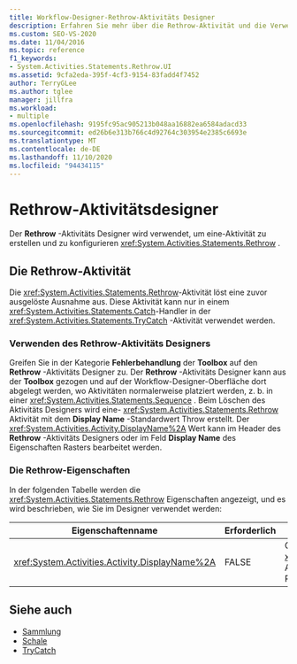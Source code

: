 ```yaml
---
title: Workflow-Designer-Rethrow-Aktivitäts Designer
description: Erfahren Sie mehr über die Rethrow-Aktivität und die Verwendung des Rethrow-Aktivitäts Designers, um eine Rethrow-Aktivität zu erstellen und zu konfigurieren.
ms.custom: SEO-VS-2020
ms.date: 11/04/2016
ms.topic: reference
f1_keywords:
- System.Activities.Statements.Rethrow.UI
ms.assetid: 9cfa2eda-395f-4cf3-9154-83fadd4f7452
author: TerryGLee
ms.author: tglee
manager: jillfra
ms.workload:
- multiple
ms.openlocfilehash: 9195fc95ac905213b048aa16882ea6584adacd33
ms.sourcegitcommit: ed26b6e313b766c4d92764c303954e2385c6693e
ms.translationtype: MT
ms.contentlocale: de-DE
ms.lasthandoff: 11/10/2020
ms.locfileid: "94434115"
---
```

# <a name="rethrow-activity-designer"></a>Rethrow-Aktivitätsdesigner

Der **Rethrow** -Aktivitäts Designer wird verwendet, um eine-Aktivität zu erstellen und zu konfigurieren <xref:System.Activities.Statements.Rethrow> .

## <a name="the-rethrow-activity"></a>Die Rethrow-Aktivität

Die <xref:System.Activities.Statements.Rethrow>-Aktivität löst eine zuvor ausgelöste Ausnahme aus. Diese Aktivität kann nur in einem <xref:System.Activities.Statements.Catch>-Handler in der <xref:System.Activities.Statements.TryCatch> -Aktivität verwendet werden.

### <a name="use-the-rethrow-activity-designer"></a>Verwenden des Rethrow-Aktivitäts Designers

Greifen Sie in der Kategorie **Fehlerbehandlung** der **Toolbox** auf den **Rethrow** -Aktivitäts Designer zu. Der **Rethrow** -Aktivitäts Designer kann aus der **Toolbox** gezogen und auf der Workflow-Designer-Oberfläche dort abgelegt werden, wo Aktivitäten normalerweise platziert werden, z. b. in einer <xref:System.Activities.Statements.Sequence> . Beim Löschen des Aktivitäts Designers wird eine- <xref:System.Activities.Statements.Rethrow> Aktivität mit dem **Display Name** -Standardwert Throw erstellt. Der <xref:System.Activities.Activity.DisplayName%2A> Wert kann im Header des **Rethrow** -Aktivitäts Designers oder im Feld **Display Name** des Eigenschaften Rasters bearbeitet werden.

### <a name="the-rethrow-properties"></a>Die Rethrow-Eigenschaften

In der folgenden Tabelle werden die <xref:System.Activities.Statements.Rethrow> Eigenschaften angezeigt, und es wird beschrieben, wie Sie im Designer verwendet werden:

|Eigenschaftenname|Erforderlich|Verwendung|
|-|--------------|-|
|<xref:System.Activities.Activity.DisplayName%2A>|FALSE|Gibt den optionalen Anzeigenamen der <xref:System.Activities.Statements.Rethrow>-Aktivität an. Der Standardwert lautet Rethrow.|

## <a name="see-also"></a>Siehe auch

- [Sammlung](../workflow-designer/collection-activity-designers.md)
- [Schale](../workflow-designer/throw-activity-designer.md)
- [TryCatch](../workflow-designer/trycatch-activity-designer.md)
